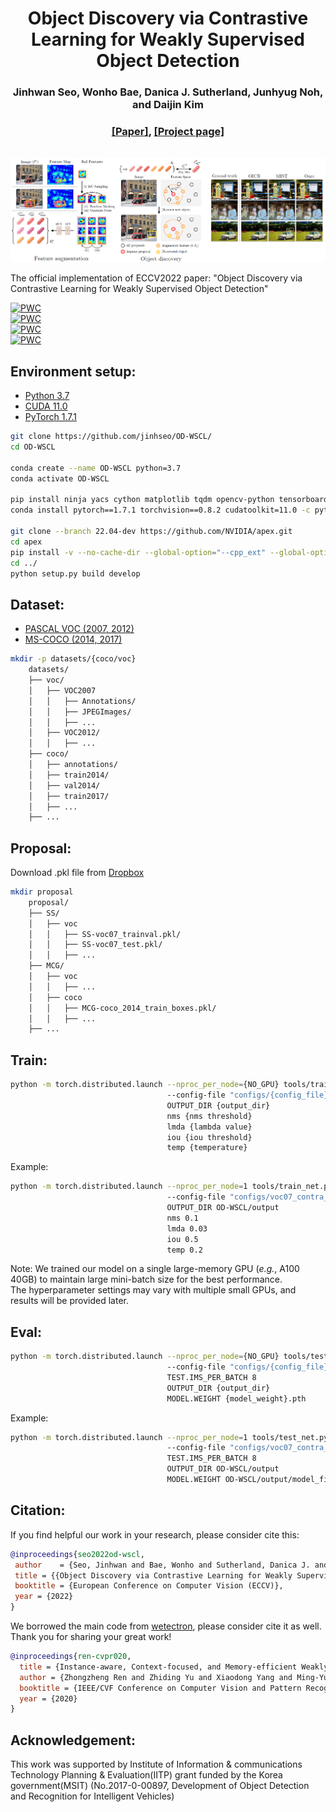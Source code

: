<div align="center">
  <h1> Object Discovery via Contrastive Learning for Weakly Supervised Object Detection</h1>
</div><div align="center">
  <h3>Jinhwan Seo, Wonho Bae, Danica J. Sutherland, Junhyug Noh, and Daijin Kim</h3>
</div>
</div><div align="center">
  <h3><a href="https://github.com/jinhseo/OD-WSCL">[Paper]</a>, <a href="https://jinhseo.github.io/research/wsod.html">[Project page]</a></h3>
</div>
<br /><div align="center">
  <img src="./teaser.png" alt="result" width="900"/>
</div>

The official implementation of ECCV2022 paper: "Object Discovery via Contrastive Learning for Weakly Supervised Object Detection"  

[![PWC](https://img.shields.io/endpoint.svg?url=https://paperswithcode.com/badge/object-discovery-via-contrastive-learning-for/weakly-supervised-object-detection-on-ms-coco)](https://paperswithcode.com/sota/weakly-supervised-object-detection-on-ms-coco?p=object-discovery-via-contrastive-learning-for)  
[![PWC](https://img.shields.io/endpoint.svg?url=https://paperswithcode.com/badge/object-discovery-via-contrastive-learning-for/weakly-supervised-object-detection-on-ms-coco-1)](https://paperswithcode.com/sota/weakly-supervised-object-detection-on-ms-coco-1?p=object-discovery-via-contrastive-learning-for)  
[![PWC](https://img.shields.io/endpoint.svg?url=https://paperswithcode.com/badge/object-discovery-via-contrastive-learning-for/weakly-supervised-object-detection-on-pascal)](https://paperswithcode.com/sota/weakly-supervised-object-detection-on-pascal?p=object-discovery-via-contrastive-learning-for)  
[![PWC](https://img.shields.io/endpoint.svg?url=https://paperswithcode.com/badge/object-discovery-via-contrastive-learning-for/weakly-supervised-object-detection-on-pascal-1)](https://paperswithcode.com/sota/weakly-supervised-object-detection-on-pascal-1?p=object-discovery-via-contrastive-learning-for)
## Environment setup:

* [Python 3.7](https://pytorch.org)
* [CUDA 11.0](https://developer.nvidia.com/cuda-toolkit)
* [PyTorch 1.7.1](https://pytorch.org)
```bash
git clone https://github.com/jinhseo/OD-WSCL/
cd OD-WSCL

conda create --name OD-WSCL python=3.7
conda activate OD-WSCL

pip install ninja yacs cython matplotlib tqdm opencv-python tensorboardX pycocotools
conda install pytorch==1.7.1 torchvision==0.8.2 cudatoolkit=11.0 -c pytorch

git clone --branch 22.04-dev https://github.com/NVIDIA/apex.git
cd apex
pip install -v --no-cache-dir --global-option="--cpp_ext" --global-option="--cuda_ext" ./
cd ../
python setup.py build develop
```
## Dataset:
* [PASCAL VOC (2007, 2012)](http://host.robots.ox.ac.uk/pascal/VOC/)
* [MS-COCO (2014, 2017)](https://cocodataset.org/#download)  
```bash
mkdir -p datasets/{coco/voc}
    datasets/
    ├── voc/
    │   ├── VOC2007
    │   │   ├── Annotations/
    │   │   ├── JPEGImages/
    │   │   ├── ...
    │   ├── VOC2012/
    │   │   ├── ...
    ├── coco/
    │   ├── annotations/
    │   ├── train2014/
    │   ├── val2014/
    │   ├── train2017/
    │   ├── ...
    ├── ...
```
## Proposal:
Download .pkl file from [Dropbox](https://www.dropbox.com/sh/sprm4dxg7l22jrg/AAD0kBctuRnCg_rlZHzEBemQa?dl=0)
```bash
mkdir proposal
    proposal/
    ├── SS/
    │   ├── voc
    │   │   ├── SS-voc07_trainval.pkl/
    │   │   ├── SS-voc07_test.pkl/
    │   │   ├── ...
    ├── MCG/
    │   ├── voc
    │   │   ├── ...
    │   ├── coco
    │   │   ├── MCG-coco_2014_train_boxes.pkl/
    │   │   ├── ...
    ├── ...
```
## Train:
```bash
python -m torch.distributed.launch --nproc_per_node={NO_GPU} tools/train_net.py  
                                   --config-file "configs/{config_file}.yaml"
                                   OUTPUT_DIR {output_dir}
                                   nms {nms threshold}
                                   lmda {lambda value}
                                   iou {iou threshold}
                                   temp {temperature}
```
Example:
```bash
python -m torch.distributed.launch --nproc_per_node=1 tools/train_net.py 
                                   --config-file "configs/voc07_contra_db_b8_lr0.01_mcg.yaml" 
                                   OUTPUT_DIR OD-WSCL/output 
                                   nms 0.1 
                                   lmda 0.03 
                                   iou 0.5
                                   temp 0.2
```
Note: We trained our model on a single large-memory GPU (<em>e.g.</em>, A100 40GB) to maintain large mini-batch size for the best performance.  
The hyperparameter settings may vary with multiple small GPUs, and results will be provided later.
## Eval:
```bash
python -m torch.distributed.launch --nproc_per_node={NO_GPU} tools/test_net.py
                                   --config-file "configs/{config_file}.yaml" 
                                   TEST.IMS_PER_BATCH 8 
                                   OUTPUT_DIR {output_dir} 
                                   MODEL.WEIGHT {model_weight}.pth
```
Example:
```bash
python -m torch.distributed.launch --nproc_per_node=1 tools/test_net.py 
                                   --config-file "configs/voc07_contra_db_b8_lr0.01_mcg.yaml" 
                                   TEST.IMS_PER_BATCH 8 
                                   OUTPUT_DIR OD-WSCL/output 
                                   MODEL.WEIGHT OD-WSCL/output/model_final.pth
```
## Citation:
If you find helpful our work in your research, please consider cite this: 
```BibTex
@inproceedings{seo2022od-wscl,
 author    = {Seo, Jinhwan and Bae, Wonho and Sutherland, Danica J. and Noh, Junhyug and Kim, Daijin},
 title = {{Object Discovery via Contrastive Learning for Weakly Supervised Object Detection}},
 booktitle = {European Conference on Computer Vision (ECCV)},
 year = {2022}
}
```
We borrowed the main code from <a href="https://github.com/NVlabs/wetectron">wetectron</a>, please consider cite it as well.  
Thank you for sharing your great work!  
```BibTex
@inproceedings{ren-cvpr020,
  title = {Instance-aware, Context-focused, and Memory-efficient Weakly Supervised Object Detection},
  author = {Zhongzheng Ren and Zhiding Yu and Xiaodong Yang and Ming-Yu Liu and Yong Jae Lee and Alexander G. Schwing and Jan Kautz},
  booktitle = {IEEE/CVF Conference on Computer Vision and Pattern Recognition (CVPR)},
  year = {2020}
}
```
## Acknowledgement:
This work was supported by Institute of Information & communications Technology Planning & Evaluation(IITP) grant funded by the Korea government(MSIT) (No.2017-0-00897, Development of Object Detection and Recognition for Intelligent Vehicles)
